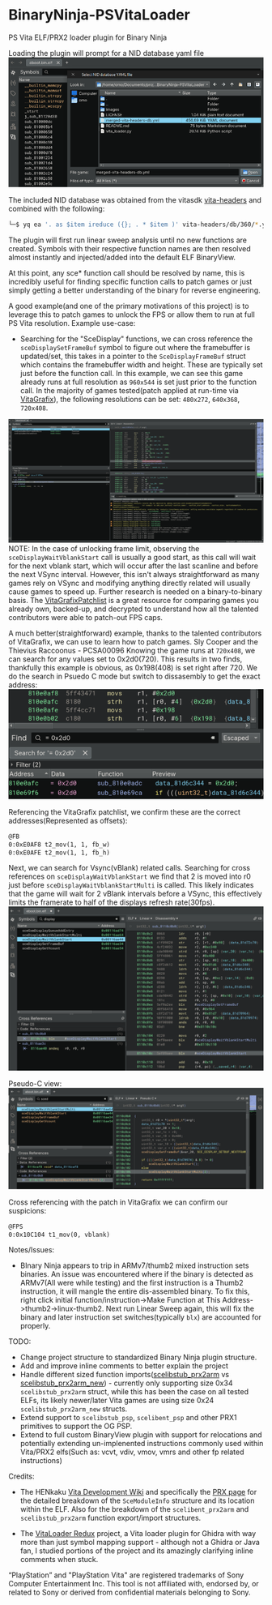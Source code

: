 # BinaryNinja-PSVitaLoader
PS Vita ELF/PRX2 loader plugin for Binary Ninja



Loading the plugin will prompt for a NID database yaml file
![Selecting NID DB](/images/nid-db-select.png)

The included NID database was obtained from the vitasdk [vita-headers](https://github.com/vitasdk/vita-headers) and combined with the following:
```bash
└─$ yq ea '. as $item ireduce ({}; . * $item )' vita-headers/db/360/*.yml > merged-vita-headers-db.yml
```

The plugin will first run linear sweep analysis until no new functions are created. Symbols with their respective function names are then resolved almost instantly and injected/added into the default ELF BinaryView. 


At this point, any sce* function call should be resolved by name, this is incredibly useful for finding specific function calls to patch games or just simply getting a better understanding of the binary for reverse engineering.

A good example(and one of the primary motivations of this project) is to leverage this to patch games to unlock the FPS or allow them to run at full PS Vita resolution. 
Example use-case:
- Searching for the "SceDisplay" functions, we can cross reference the `sceDisplaySetFrameBuf` symbol to figure out where the framebuffer is updated/set, this takes in a pointer to the `SceDisplayFrameBuf` struct which contains the framebuffer width and height. These are typically set just before the function call. In this example, we can see this game already runs at full resolution as `960x544` is set just prior to the function call. In the majority of games tested(patch applied at run-time via [VitaGrafix](https://github.com/Electry/VitaGrafix)), the following resolutions can be set: `480x272`, `640x368`, `720x408`. 

![example](/images/example.png)
NOTE: In the case of unlocking frame limit, observing the `sceDisplayWaitVblankStart` call is usually a good start, as this call will wait for the next vblank start, which will occur after the last scanline and before the next VSync interval. However, this isn't always straightforward as many games rely on VSync and modifying anything directly related will usually cause games to speed up. Further research is needed on a binary-to-binary basis. The [VitaGrafixPatchlist](https://github.com/Electry/VitaGrafixPatchlist/blob/master/patchlist.txt) is a great resource for comparing games you already own, backed-up, and decrypted to understand how all the talented contributors were able to patch-out FPS caps. 



A much better(straightforward) example, thanks to the talented contributors of VitaGrafix, we can use to learn how to patch games.
Sly Cooper and the Thievius Raccoonus - PCSA00096
Knowing the game runs at `720x408`, we can search for any values set to 0x2d0(720). This results in two finds, thankfully this example is obvious, as 0x198(408) is set right after 720. We do the search in Psuedo C mode but switch to dissasembly to get the exact address:
![Finding resolution in binary](/images/finding_res.png)


Referencing the VitaGrafix patchlist, we confirm these are the correct addresses(Represented as offsets):
```
@FB
0:0xE0AF8 t2_mov(1, 1, fb_w)
0:0xE0AFE t2_mov(1, 1, fb_h)
```


Next, we can search for Vsync(vBlank) related calls. Searching for cross references on `sceDisplayWaitVblankStart` we find that 2 is moved into r0 just before `sceDisplayWaitVblankStartMulti` is called. This likely indicates that the game will wait for 2 vBlank intervals before a VSync, this effectively limits the framerate to half of the displays refresh rate(30fps).
![Cross referencing vBlank calls](/images/vblank_cross_ref.png)

Pseudo-C view:
![Pseudo-C view](/images/pseudo_c_view.png)


Cross referencing with the patch in VitaGrafix we can confirm our suspicions:
```
@FPS
0:0x10C104 t1_mov(0, vblank)
```



Notes/Issues:
- BInary Ninja appears to trip in ARMv7/thumb2 mixed instruction sets binaries. An issue was encountered where if the binary is detected as ARMv7(All were while testing) and the first instruction is a Thumb2 instruction, it will mangle the entire dis-assembled binary. To fix this, right click initial function/instruction->Make Function at This Address->thumb2->linux-thumb2. Next run Linear Sweep again, this will fix the binary and later instruction set switches(typically `blx`) are accounted for properly.


TODO:
- Change project structure to standardized Binary Ninja plugin structure.
- Add and improve inline comments to better explain the project 
- Handle different sized function imports([scelibstub_prx2arm](https://wiki.henkaku.xyz/vita/PRX#Imports) vs [scelibstub_prx2arm_new](https://wiki.henkaku.xyz/vita/PRX#Imports)) - currently only supporting size 0x34 `scelibstub_prx2arm` struct, while this has been the case on all tested ELFs, its likely newer/later Vita games are using size 0x24  `scelibstub_prx2arm_new` structs.
- Extend support to `scelibstub_psp`, `scelibent_psp` and other PRX1 primitives to support the OG PSP.
- Extend to full custom BinaryView plugin with support for relocations and potentially extending un-implenented instructions commonly used within Vita/PRX2 elfs(Such as: vcvt, vdiv, vmov, vmrs and other fp related instructions)


Credits:

- The HENkaku [Vita Development Wiki](https://wiki.henkaku.xyz/vita/Main_Page) and specifically the [PRX page](https://wiki.henkaku.xyz/vita/PRX) for the detailed breakdown of the `SceModuleInfo` structure and its location within the ELF. Also for the breakdown of the `scelibent_prx2arm` and `scelibstub_prx2arm` function export/import structures.

- The [VitaLoader Redux](https://github.com/CreepNT/VitaLoaderRedux) project, a Vita loader plugin for Ghidra with way more than just symbol mapping support - although not a Ghidra or Java fan, I studied portions of the project and its amazingly clarifying inline comments when stuck. 



“PlayStation” and "PlayStation Vita" are registered trademarks of Sony Computer Entertainment Inc. This tool is not affiliated with, endorsed by, or related to Sony or derived from confidential materials belonging to Sony.
